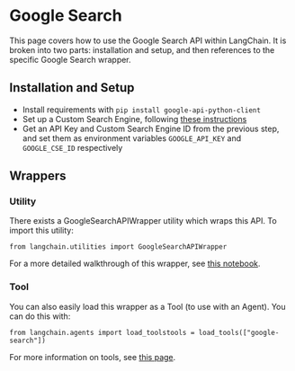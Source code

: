 Google Search
=============

This page covers how to use the Google Search API within LangChain. It is broken into two parts: installation and setup, and then references to the specific Google Search wrapper.

Installation and Setup[](#installation-and-setup "Direct link to Installation and Setup")
------------------------------------------------------------------------------------------

*   Install requirements with `pip install google-api-python-client`
*   Set up a Custom Search Engine, following [these instructions](https://stackoverflow.com/questions/37083058/programmatically-searching-google-in-python-using-custom-search)
*   Get an API Key and Custom Search Engine ID from the previous step, and set them as environment variables `GOOGLE_API_KEY` and `GOOGLE_CSE_ID` respectively

Wrappers[](#wrappers "Direct link to Wrappers")
------------------------------------------------

### Utility[](#utility "Direct link to Utility")

There exists a GoogleSearchAPIWrapper utility which wraps this API. To import this utility:

    from langchain.utilities import GoogleSearchAPIWrapper

For a more detailed walkthrough of this wrapper, see [this notebook](/docs/integrations/tools/google_search.html).

### Tool[](#tool "Direct link to Tool")

You can also easily load this wrapper as a Tool (to use with an Agent). You can do this with:

    from langchain.agents import load_toolstools = load_tools(["google-search"])

For more information on tools, see [this page](/docs/modules/agents/tools/).